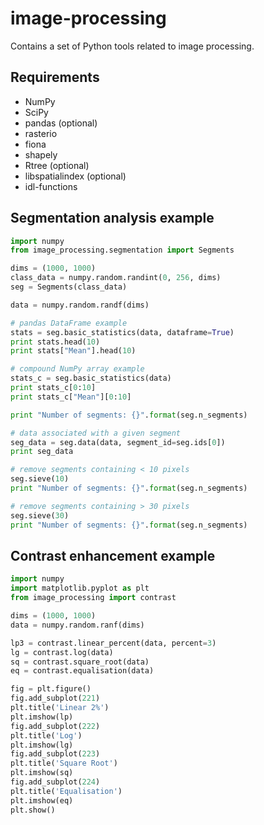 # image-processing

Contains a set of Python tools related to image processing.


Requirements
------------

* NumPy
* SciPy
* pandas (optional)
* rasterio
* fiona
* shapely
* Rtree (optional)
* libspatialindex (optional)
* idl-functions


Segmentation analysis example
-----------------------------

```python
import numpy
from image_processing.segmentation import Segments

dims = (1000, 1000)
class_data = numpy.random.randint(0, 256, dims)
seg = Segments(class_data)

data = numpy.random.randf(dims)

# pandas DataFrame example
stats = seg.basic_statistics(data, dataframe=True)
print stats.head(10)
print stats["Mean"].head(10)

# compound NumPy array example
stats_c = seg.basic_statistics(data)
print stats_c[0:10]
print stats_c["Mean"][0:10]

print "Number of segments: {}".format(seg.n_segments)

# data associated with a given segment
seg_data = seg.data(data, segment_id=seg.ids[0])
print seg_data

# remove segments containing < 10 pixels
seg.sieve(10)
print "Number of segments: {}".format(seg.n_segments)

# remove segments containing > 30 pixels
seg.sieve(30)
print "Number of segments: {}".format(seg.n_segments)
```


Contrast enhancement example
----------------------------

```python
import numpy
import matplotlib.pyplot as plt
from image_processing import contrast

dims = (1000, 1000)
data = numpy.random.ranf(dims)

lp3 = contrast.linear_percent(data, percent=3)
lg = contrast.log(data)
sq = contrast.square_root(data)
eq = contrast.equalisation(data)

fig = plt.figure()
fig.add_subplot(221)
plt.title('Linear 2%')
plt.imshow(lp)
fig.add_subplot(222)
plt.title('Log')
plt.imshow(lg)
fig.add_subplot(223)
plt.title('Square Root')
plt.imshow(sq)
fig.add_subplot(224)
plt.title('Equalisation')
plt.imshow(eq)
plt.show()
```
